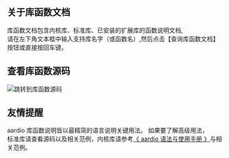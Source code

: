 关于库函数文档
-------------------------------------------------------------------------------------------------
库函数文档包含内核库、标准库、已安装的扩展库的函数说明文档,  
请在左下角文本框中输入支持库名字（或函数名）,然后点击【查询库函数文档】按钮或直接按回车键。

查看库函数源码
-------------------------------------------------------------------------------------------------

![跳转到库函数源码](http://download.aardio.com/v10.files/demo/images/f12.gif)

友情提醒
-------------------------------------------------------------------------------------------------
aardio 库函数说明皆以最精简的语言说明关键用法。  如果要了解高级用法，  
标准库请查看源码以及相关范例，内核库请参考[《 aardio 语法与使用手册 》](chm://libraries/kernel/raw/datatype.html)与相关范例。